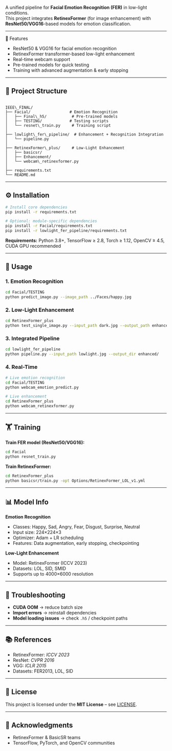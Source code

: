
A unified pipeline for **Facial Emotion Recognition (FER)** in low-light conditions.  
This project integrates **RetinexFormer** (for image enhancement) with **ResNet50/VGG16**-based models for emotion classification.  

---

 🔹 Features
- ResNet50 & VGG16 for facial emotion recognition  
- RetinexFormer transformer-based low-light enhancement  
- Real-time webcam support  
- Pre-trained models for quick testing  
- Training with advanced augmentation & early stopping  

---

## 📂 Project Structure
```

IEEE\_FINAL/
├── Facial/                 # Emotion Recognition
│   ├── Final\_h5/           # Pre-trained models
│   ├── TESTING/            # Testing scripts
│   └── resnet\_train.py     # Training script
│
├── lowlight\_fer\_pipeline/  # Enhancement + Recognition Integration
│   └── pipeline.py
│
├── RetinexFormer\_plus/     # Low-Light Enhancement
│   ├── basicsr/
│   ├── Enhancement/
│   └── webcam\_retinexformer.py
│
├── requirements.txt
└── README.md

````

---

## ⚙️ Installation
```bash
# Install core dependencies
pip install -r requirements.txt

# Optional: module-specific dependencies
pip install -r Facial/requirements.txt
pip install -r lowlight_fer_pipeline/requirements.txt
````

**Requirements:** Python 3.8+, TensorFlow ≥ 2.8, Torch ≥ 1.12, OpenCV ≥ 4.5, CUDA GPU recommended

---

## 🚀 Usage

### 1. Emotion Recognition

```bash
cd Facial/TESTING
python predict_image.py --image_path ../Faces/happy.jpg
```

### 2. Low-Light Enhancement

```bash
cd RetinexFormer_plus
python test_single_image.py --input_path dark.jpg --output_path enhanced.jpg
```

### 3. Integrated Pipeline

```bash
cd lowlight_fer_pipeline
python pipeline.py --input_path lowlight.jpg --output_dir enhanced/
```

### 4. Real-Time

```bash
# Live emotion recognition
cd Facial/TESTING
python webcam_emotion_predict.py

# Live enhancement
cd RetinexFormer_plus
python webcam_retinexformer.py
```

---

## 🏋️ Training

**Train FER model (ResNet50/VGG16):**

```bash
cd Facial
python resnet_train.py
```

**Train RetinexFormer:**

```bash
cd RetinexFormer_plus
python basicsr/train.py -opt Options/RetinexFormer_LOL_v1.yml
```

---

## 📊 Model Info

**Emotion Recognition**

* Classes: Happy, Sad, Angry, Fear, Disgust, Surprise, Neutral
* Input size: 224×224×3
* Optimizer: Adam + LR scheduling
* Features: Data augmentation, early stopping, checkpointing

**Low-Light Enhancement**

* Model: RetinexFormer (ICCV 2023)
* Datasets: LOL, SID, SMID
* Supports up to 4000×6000 resolution

---

## 🐛 Troubleshooting

* **CUDA OOM** → reduce batch size
* **Import errors** → reinstall dependencies
* **Model loading issues** → check `.h5` / checkpoint paths

---

## 📚 References

* RetinexFormer: *ICCV 2023*
* ResNet: *CVPR 2016*
* VGG: *ICLR 2015*
* Datasets: FER2013, LOL, SID

---

## 📜 License

This project is licensed under the **MIT License** – see [LICENSE](LICENSE).

---

## 🙏 Acknowledgments

* RetinexFormer & BasicSR teams
* TensorFlow, PyTorch, and OpenCV communities

```

